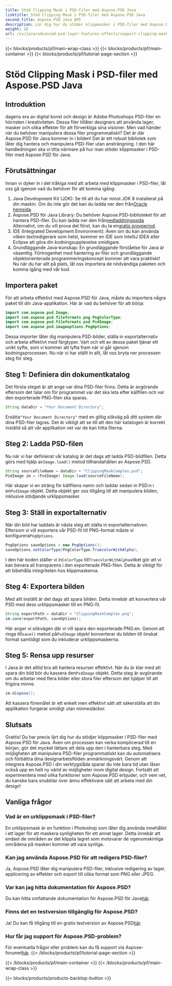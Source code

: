 ```yaml
---
title: Stöd Clipping Mask i PSD-filer med Aspose.PSD Java
linktitle: Stöd Clipping Mask i PSD-filer med Aspose.PSD Java
second_title: Aspose.PSD Java API
description: Lär dig hur du stöder klippmasker i PSD-filer med Aspose.PSD för Java. Följ vår steg-för-steg-guide för att enkelt manipulera PSD-bilder.
weight: 16
url: /sv/java/advanced-psd-layer-features-effects/support-clipping-mask-psd-files/
---
```


{{< blocks/products/pf/main-wrap-class >}}
{{< blocks/products/pf/main-container >}}
{{< blocks/products/pf/tutorial-page-section >}}

# Stöd Clipping Mask i PSD-filer med Aspose.PSD Java

## Introduktion
dagens era av digital konst och design är Adobe Photoshops PSD-filer en hörnsten i kreativiteten. Dessa filer tillåter designers att använda lager, masker och olika effekter för att förverkliga sina visioner. Men vad händer när du behöver manipulera dessa filer programmatiskt? Det är där Aspose.PSD för Java kommer in i bilden! Det är ett robust bibliotek som låter dig hantera och manipulera PSD-filer utan ansträngning. I den här handledningen ska vi titta närmare på hur man stöder klippmasker i PSD-filer med Aspose.PSD för Java. 
## Förutsättningar
Innan vi dyker in i det tråkiga med att arbeta med klippmasker i PSD-filer, låt oss gå igenom vad du behöver för att komma igång:
1.  Java Development Kit (JDK): Se till att du har minst JDK 8 installerat på din maskin. Om du inte gör det kan du ladda ner den från[Oracle hemsida](https://www.oracle.com/java/technologies/javase-jdk8-downloads.html).
2.  Aspose.PSD för Java Library: Du behöver Aspose.PSD-biblioteket för att hantera PSD-filer. Du kan ladda ner den från[nedladdningssida](https://releases.aspose.com/psd/java/) Alternativt, om du vill prova det först, kan du ta en[gratis provperiod](https://releases.aspose.com/).
3. IDE (Integrated Development Environment): Även om du kan använda vilken textredigerare som helst, kommer en IDE som IntelliJ IDEA eller Eclipse att göra din kodningsupplevelse smidigare.
4. Grundläggande Java-kunskap: En grundläggande förståelse för Java är väsentlig. Förtrogenhet med hantering av filer och grundläggande objektorienterade programmeringskoncept kommer att vara praktiskt!
Nu när du har allt på plats, låt oss importera de nödvändiga paketen och komma igång med vår kod.
## Importera paket
För att arbeta effektivt med Aspose.PSD för Java, måste du importera några paket till din Java-applikation. Här är vad du behöver för att börja:
```java
import com.aspose.psd.Image;
import com.aspose.psd.fileformats.png.PngColorType;
import com.aspose.psd.fileformats.psd.PsdImage;
import com.aspose.psd.imageoptions.PngOptions;
```
Dessa importer låter dig manipulera PSD-bilder, ställa in exportalternativ och arbeta effektivt med färgtyper. Vart och ett av dessa paket tjänar ett unikt syfte, som vi kommer att lyfta fram när vi går igenom kodningsprocessen.
Nu när vi har ställt in allt, låt oss bryta ner processen steg för steg.
## Steg 1: Definiera din dokumentkatalog
Det första steget är att ange var dina PSD-filer finns. Detta är avgörande eftersom det talar om för programmet var det ska leta efter källfilen och var den exporterade PNG-filen ska sparas.
```java
String dataDir = "Your Document Directory";
```
 Ersätta`"Your Document Directory"` med en giltig sökväg på ditt system där dina PSD-filer lagras. Det är viktigt att se till att den här katalogen är korrekt inställd så att vår applikation vet var de kan hitta filerna. 
## Steg 2: Ladda PSD-filen
 Nu när vi har definierat vår katalog är det dags att ladda PSD-bildfilen. Detta görs med hjälp av`Image.load()` metod tillhandahållen av Aspose.PSD.
```java
String sourceFileName = dataDir + "ClippingMaskComplex.psd";
PsdImage im = (PsdImage) Image.load(sourceFileName);
```
 Här skapar vi en sträng för källfilens namn och laddar sedan in PSD:n i en`PsdImage` objekt. Detta objekt ger oss tillgång till att manipulera bilden, inklusive stödjande urklippsmasker.
## Steg 3: Ställ in exportalternativ
 När din bild har laddats är nästa steg att ställa in exportalternativen. Eftersom vi vill exportera vår PSD-fil till PNG-format måste vi konfigurera`PngOptions`.
```java
PngOptions saveOptions = new PngOptions();
saveOptions.setColorType(PngColorType.TruecolorWithAlpha);
```
 I den här koden ställer vi in`ColorType` till`TruecolorWithAlpha`vilket gör att vi kan bevara all transparens i den exporterade PNG-filen. Detta är viktigt för att bibehålla integriteten hos klippmaskerna.
## Steg 4: Exportera bilden
Med allt inställt är det dags att spara bilden. Detta innebär att konvertera vår PSD med dess urklippsmasker till en PNG-fil.
```java
String exportPath = dataDir + "ClippingMaskComplex.png";
im.save(exportPath, saveOptions);
```
 Här anger vi sökvägen där vi vill spara den exporterade PNG:en. Genom att ringa till`save()` metod på`PsdImage` objekt konverterar du bilden till önskat format samtidigt som du inkluderar urklippsmaskerna.
## Steg 5: Rensa upp resurser
 I Java är det alltid bra att hantera resurser effektivt. När du är klar med att spara din bild bör du kassera den`PsdImage` objekt. Detta steg är avgörande om du arbetar med flera bilder eller stora filer eftersom det hjälper till att frigöra minne.
```java
im.dispose();
```
Att kassera föremålet är ett enkelt men effektivt sätt att säkerställa att din applikation fungerar smidigt utan minnesläckor.
## Slutsats
Grattis! Du har precis lärt dig hur du stödjer klippmasker i PSD-filer med Aspose.PSD för Java. Även om processen kan verka komplicerad till en början, gör det mycket lättare att dela upp den i hanterbara steg. Med möjligheten att manipulera PSD-filer programmatiskt kan du automatisera och förbättra dina designarbetsflöden anmärkningsvärt.
Genom att integrera Aspose.PSD i din verktygslåda sparar du inte bara tid utan låser också upp en helt ny värld av möjligheter inom digital design. Fortsätt att experimentera med olika funktioner som Aspose.PSD erbjuder, och vem vet, du kanske bara snubblar över ännu effektivare sätt att arbeta med din design!
## Vanliga frågor
### Vad är en urklippsmask i PSD-filer?
En urklippsmask är en funktion i Photoshop som låter dig använda innehållet i ett lager för att maskera synligheten för ett annat lager. Detta innebär att endast de områden av det klippta lagret som motsvarar de ogenomskinliga områdena på masken kommer att vara synliga.
### Kan jag använda Aspose.PSD för att redigera PSD-filer?
Ja, Aspose.PSD låter dig manipulera PSD-filer, inklusive redigering av lager, applicering av effekter och export till olika format som PNG eller JPEG.
### Var kan jag hitta dokumentation för Aspose.PSD?
 Du kan hitta omfattande dokumentation för Aspose.PSD för Java[här](https://reference.aspose.com/psd/java/).
### Finns det en testversion tillgänglig för Aspose.PSD?
 Ja! Du kan få tillgång till en gratis testversion av Aspose.PSD[här](https://releases.aspose.com/).
### Hur får jag support för Aspose.PSD-problem?
 För eventuella frågor eller problem kan du få support via Aspose-forumet[här](https://forum.aspose.com/c/psd/34).
{{< /blocks/products/pf/tutorial-page-section >}}

{{< /blocks/products/pf/main-container >}}
{{< /blocks/products/pf/main-wrap-class >}}

{{< blocks/products/products-backtop-button >}}
